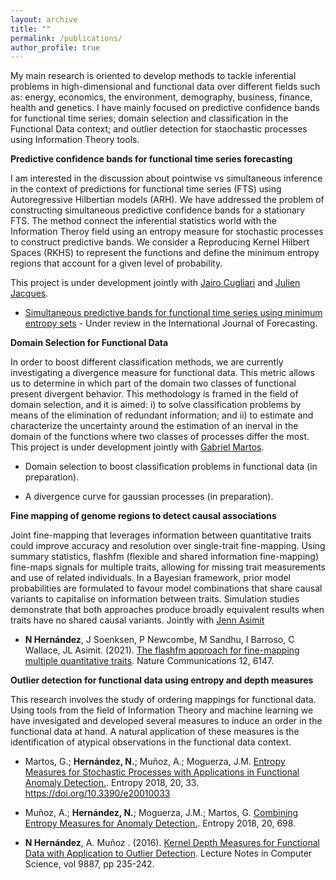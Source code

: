 ```yaml
---
layout: archive
title: ""
permalink: /publications/
author_profile: true
---
```


My main research is oriented to develop methods to tackle inferential problems in high-dimensional and functional data over different fields such as: energy, economics, the environment, demography, business, finance, health and genetics. I have mainly focused on predictive confidence bands for functional time series; domain selection and classification in the Functional Data context; and outlier detection for staochastic processes using Information Theory tools.


**Predictive confidence bands for functional time series forecasting**

I am interested in the discussion about pointwise vs simultaneous inference in the context of predictions for functional time series (FTS) using Autoregressive Hilbertian models (ARH). We have addressed the problem of constructing simultaneous predictive confidence bands for a stationary FTS. The method connect the inferential statistics world with the Information Theroy field using an entropy measure for stochastic processes to construct predictive bands. We consider a Reproducing Kernel Hilbert Spaces (RKHS) to represent the functions and define the minimum entropy regions that account for a given level of probability.

This project is under development jointly with [Jairo Cugliari](https://julienas.univ-lyon2.fr/jcugliari/) and [Julien Jacques](https://julienas.univ-lyon2.fr/jcugliari/).

- [Simultaneous predictive bands for functional time series using minimum entropy sets](https://arxiv.org/abs/2105.13627) - Under review in the International Journal of Forecasting.


**Domain Selection for Functional Data**

In order to boost different classification methods, we are currently investigating a divergence measure for functional data. This metric allows us to determine in which part of the domain two classes of functional present divergent behavior. This methodology is framed in the field of domain selection, and it is aimed: i) to solve classification problems by means of the elimination of redundant information; and ii) to estimate and characterize the uncertainty around the estimation of an inerval in the domain of the functions where two classes of processes differ the most. This project is under development jointly with [Gabriel Martos](https://www.utdt.edu/ver_contenido.php?id_contenido=16829&id_item_menu=27715).

- Domain selection to boost classification problems in functional data (in preparation).

- A divergence curve for gaussian processes (in preparation).


**Fine mapping of genome regions to detect causal associations**

Joint fine-mapping that leverages information between quantitative traits could improve accuracy and resolution over single-trait fine-mapping. Using summary statistics, flashfm (flexible and shared information fine-mapping) fine-maps signals for multiple traits, allowing for missing trait measurements and use of related individuals. In a Bayesian framework, prior model probabilities are formulated to favour model combinations that share causal variants to capitalise on information between traits. Simulation studies demonstrate that both approaches produce broadly equivalent results when traits have no shared causal variants. Jointly with [Jenn Asimit](https://www.mrc-bsu.cam.ac.uk/people/in-alphabetical-order/a-to-g/jennifer-asimit/)

- **N Hernández**, J Soenksen, P Newcombe, M Sandhu, I Barroso, C Wallace, JL Asimit. (2021). [The flashfm approach for fine-mapping multiple quantitative traits](https://www.nature.com/articles/s41467-021-26364-y). Nature Communications 12, 6147.


**Outlier detection for functional data using entropy and depth measures**

This research involves the study of ordering mappings for functional data. Using tools from the field of Information Theory and machine learning we have invesigated and developed several measures to induce an order in the functional data at hand. A natural application of these measures is the identification of atypical observations in the functional data context. 

- Martos, G.; **Hernández, N.**; Muñoz, A.; Moguerza, J.M. [Entropy Measures for Stochastic Processes with Applications in Functional Anomaly Detection.](https://www.mdpi.com/1099-4300/20/1/33). Entropy 2018, 20, 33. https://doi.org/10.3390/e20010033

- Muñoz, A.; **Hernández, N.**; Moguerza, J.M.; Martos, G. [Combining Entropy Measures for Anomaly Detection.](https://www.mdpi.com/1099-4300/20/9/698). Entropy 2018, 20, 698.

- **N Hernández**, A. Muñoz . (2016). [Kernel Depth Measures for Functional Data with Application to Outlier Detection](https://link.springer.com/chapter/10.1007/978-3-319-44781-0_28). Lecture Notes in Computer Science, vol 9887, pp 235-242.
